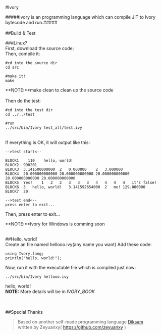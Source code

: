 #Ivory

#####Ivory is an programming language which can compile JIT to Ivory bytecode and run.#####
<br/><br/>
##Build & Test

###Linux?<br/>
First, download the source code;<br/>
Then, compile it:<br/>

    #cd into the source dir
    cd src
    
    #make it!
    make

**NOTE:**make clean to clean up the source code<br/><br/>
Then do the test:
    
    #cd into the test dir
    cd ../../test
    
    #run
    ../src/bin/Ivory test_all/test.ivy

<br/>
If everything is OK, it will output like this:

    -->test start<--

    BLOCK1    110    hello, world!
    BLOCK2	990201
    BLOCK3	3.141500000000	2	0.000000	2	3.000000
    BLOCK4	20.000000000000	20.000000000000	20.000000000000	20.000000000000	20.000000000000
    BLOCK5	Yes!	1	2	2	3	3	3	4	4	4	4	it's false!
    BLOCK6	3	hello, world!	3.141592654000	2	me!	129.000000
    BLOCK7	20
    
    -->test end<--
    press enter to exit...

Then, press enter to exit...

**NOTE:**Ivory for Windows is comming soon
<br/><br/>

##Hello, world!
<br/>
Create an file named hellooo.ivy(any name you want)
Add these code:

    using Ivory.lang;
    println("hello, world!");

Now, run it with the executable file which is compiled just now:

    ../src/bin/Ivory hellooo.ivy

hello, world!<br/>
**NOTE:** More details will be  in *IVORY_BOOK*

<br/><br/>
##Special Thanks
>Based on another self-made programming language [Diksam](https://github.com/zeyuanxy/Diksam "Diksam")<br/>
>written by Zeyuanxy( https://github.com/zeyuanxy )
